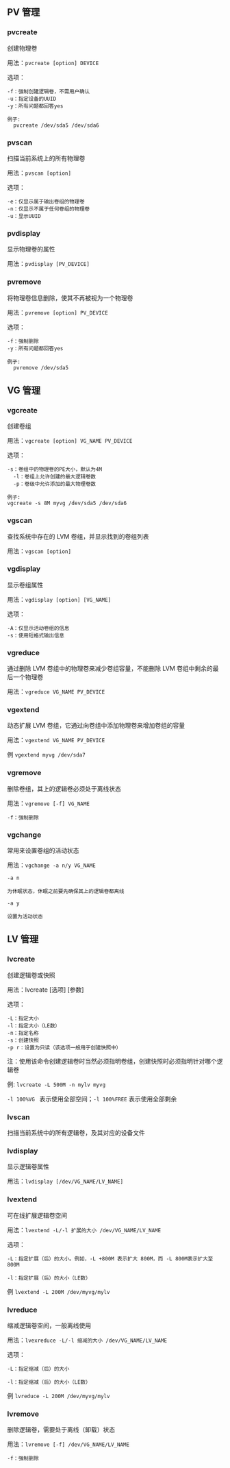 ## PV 管理

### pvcreate

创建物理卷

用法：`pvcreate [option] DEVICE`

选项：

```none
-f：强制创建逻辑卷，不需用户确认
-u：指定设备的UUID
-y：所有问题都回答yes

例子:
  pvcreate /dev/sda5 /dev/sda6
```

### pvscan

扫描当前系统上的所有物理卷

用法：`pvscan [option]`

选项：

```none
-e：仅显示属于输出卷组的物理卷
-n：仅显示不属于任何卷组的物理卷
-u：显示UUID
```

### pvdisplay

显示物理卷的属性

用法：`pvdisplay [PV_DEVICE]`

### pvremove 

将物理卷信息删除，使其不再被视为一个物理卷

用法：`pvremove [option] PV_DEVICE`

选项：

```none
-f：强制删除
-y：所有问题都回答yes

例子:
  pvremove /dev/sda5
```

## VG 管理

### vgcreate

创建卷组

用法：`vgcreate [option] VG_NAME PV_DEVICE`

选项：

```none
-s：卷组中的物理卷的PE大小，默认为4M
  -l：卷组上允许创建的最大逻辑卷数
  -p：卷级中允许添加的最大物理卷数

例子:
vgcreate -s 8M myvg /dev/sda5 /dev/sda6
```

### vgscan

查找系统中存在的 LVM 卷组，并显示找到的卷组列表

用法：`vgscan [option]`

### vgdisplay

显示卷组属性

用法：`vgdisplay [option] [VG_NAME]`

选项：

```none
-A：仅显示活动卷组的信息
-s：使用短格式输出信息
```

### vgreduce

通过删除 LVM 卷组中的物理卷来减少卷组容量，不能删除 LVM 卷组中剩余的最后一个物理卷

用法：`vgreduce VG_NAME PV_DEVICE`

### vgextend

动态扩展 LVM 卷组，它通过向卷组中添加物理卷来增加卷组的容量

用法：`vgextend VG_NAME PV_DEVICE`

例 `vgextend myvg /dev/sda7`

### vgremove

删除卷组，其上的逻辑卷必须处于离线状态

用法：`vgremove [-f] VG_NAME`

```none
-f：强制删除
```

### vgchange

常用来设置卷组的活动状态

用法：`vgchange -a n/y VG_NAME`

```none
-a n

为休眠状态，休眠之前要先确保其上的逻辑卷都离线

-a y

设置为活动状态
```

## LV 管理

### lvcreate

创建逻辑卷或快照

用法：lvcreate [选项] [参数]

选项：

```none
-L：指定大小
-l：指定大小（LE数）
-n：指定名称
-s：创建快照
-p r：设置为只读（该选项一般用于创建快照中）
```

注：使用该命令创建逻辑卷时当然必须指明卷组，创建快照时必须指明针对哪个逻辑卷

例: `lvcreate -L 500M -n mylv myvg`

`-l 100%VG ` 表示使用全部空间；`-l 100%FREE` 表示使用全部剩余

### lvscan

扫描当前系统中的所有逻辑卷，及其对应的设备文件

### lvdisplay

显示逻辑卷属性

用法：`lvdisplay [/dev/VG_NAME/LV_NAME]`

### lvextend

可在线扩展逻辑卷空间

用法：`lvextend -L/-l 扩展的大小 /dev/VG_NAME/LV_NAME`

选项：

```none
-L：指定扩展（后）的大小。例如，-L +800M 表示扩大 800M，而 -L 800M表示扩大至 800M

-l：指定扩展（后）的大小（LE数）
```

例 `lvextend -L 200M /dev/myvg/mylv`

### lvreduce

缩减逻辑卷空间，一般离线使用

用法：`lvexreduce -L/-l 缩减的大小 /dev/VG_NAME/LV_NAME`

选项：

```none
-L：指定缩减（后）的大小

-l：指定缩减（后）的大小（LE数）
```

例 `lvreduce -L 200M /dev/myvg/mylv`

### lvremove

删除逻辑卷，需要处于离线（卸载）状态

用法：`lvremove [-f] /dev/VG_NAME/LV_NAME`

```none
-f：强制删除
```
